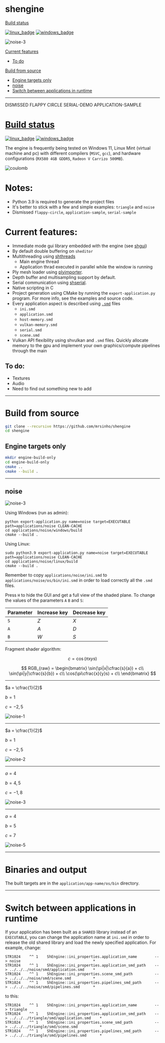# shengine

[Build status](#build-status)

[![linux_badge](.shci/linux-exit_code.svg)](.shci/linux-log.md)
[![windows_badge](.shci/windows-exit_code.svg)](.shci/windows-log.md)

![noise-3](saved/pictures/noise-3.png)


[Current features](#current-features)
* [To do](#to-do)

[Build from source](#build-from-source)
* [Engine targets only](#engine-targets-only)
* [noise](#noise)
* [Switch between applications in runtime](#switch-between-applications-in-runtime)
---

DISMISSED FLAPPY CIRCLE SERIAL-DEMO APPLICATION-SAMPLE

# [Build status](./shci)

[![linux_badge](.shci/linux-exit_code.svg)](.shci/linux-log.md)
[![windows_badge](.shci/windows-exit_code.svg)](.shci/windows-log.md)

The engine is frequently being tested on Windows 11, Linux Mint (virtual machine and pc) with different compilers (`MSVC`, `gcc`), and hardware configurations (`RX580 4GB GDDR5`, `Radeon V Carrizo 500MB`).

![coulomb](saved/pictures/flappy-circle.png)

# Notes:
 - Python 3.9 is required to generate the project files
 - It's better to stick with a few and simple examples: `triangle` and `noise` 
 - Dismissed `flappy-circle`, `application-sample`, `serial-sample`

# Current features:
 - Immediate mode gui library embedded with the engine (see [shgui](https://github.com/mrsinho/shgui))
 - By default double buffering on `sheditor`
 - Multithreading using [shthreads](https://github.com/mrsinho/shthreads)
    * Main engine thread
    * Application thrad executed in parallel while the window is running
 - Ply mesh loader using [plyimporter](https://github.com/MrSinho/plyimporter).
 - Depth buffer and multisampling support by default.
 - Serial communication using [shserial](https://github.com/MrSinho/shserial).
 - Native scripting in C
 - Project generation using CMake by running the `export-application.py` program. For more info, see the examples and source code.
- Every application aspect is described using [`.smd`](https://github.com/mrsinho/smd) files
   * `ini.smd`
   * `application.smd`
   * `host-memory.smd`
   * `vulkan-memory.smd`
   * `serial.smd`
   * `scene.smd`
- Vulkan API flexibility using shvulkan and `.smd` files. Quickly allocate memory to the gpu and implement your own graphics/compute pipelines through the main 
## To do:
 * Textures
 * Audio
 * Need to find out something new to add
---

# Build from source

```bash
git clone --recursive https://github.com/mrsinho/shengine
cd shengine
``` 

## Engine targets only

```bash
mkdir engine-build-only
cd engine-build-only
cmake ..
cmake --build .
```

---

## noise

![noise-3](saved/pictures/noise-3.png)

Using Windows (run as admin):
```batch
python export-application.py name=noise target=EXECUTABLE path=applications/noise CLEAN-CACHE
cd applications/noise/windows/build
cmake --build .
```

Using Linux:
```batch
sudo python3.9 export-application.py name=noise target=EXECUTABLE path=applications/noise CLEAN-CACHE
cd applications/noise/linux/build
cmake --build .
```

Remember to copy `applications/noise/ini.smd` to `applications/noise/os/bin/ini.smd` in order to load correctly all the `.smd` files. 

Press `H` to hide the GUI and get a full view of the shaded plane. To change the values of the parameters `A` `B` and `S`:

|Parameter    |Increase key    |Decrease key    |
|-------------|----------------|----------------|
| `S`         |       _Z_      |       _X_      |
| `A`         |       _A_      |       _D_      |
| `B`         |       _W_      |       _S_      |

Fragment shader algorithm:

$$c = \cos(\pi x y s)$$

$$
RGB_{raw} = \begin{bmatrix}
\sin(\pi|x|\cfrac{s}{a}) + c\\
\sin(\pi|y|\cfrac{s}{b}) + c\\
\cos(\pi\cfrac{x}{y}s) + c\\
\end{bmatrix}
$$

---

$a = \cfrac{1}{2}$

$b = 1$

$c = -2,5$

![noise-1](saved/pictures/noise-1.png)

---

$a = \cfrac{1}{2}$

$b = 1$

$c = -2,5$

![noise-2](saved/pictures/noise-2.png)

---

$a = 4$

$b = 4,5$

$c = -1,8$

![noise-3](saved/pictures/noise-3.png)

---

$a = 4$

$b = 5$

$c = 7$

![noise-5](saved/pictures/noise-5.png)

---

# Binaries and output

The built targets are in the `application/app-name/os/bin` directory.

---

# Switch between applications in runtime

If your application has been built as a `SHARED` library instead of an `EXECUTABLE`, you can change the application name at `ini.smd` in order to release the old shared library and load the newly specified application. For example, change:

```
STR1024    ^^ 1    ShEngine::ini_properties.application_name        --> noise                                 *
STR1024    ^^ 1    ShEngine::ini_properties.application_smd_path    --> ../../../noise/smd/application.smd    *
STR1024    ^^ 1    ShEngine::ini_properties.scene_smd_path          --> ../../../noise/smd/scene.smd          *
STR1024    ^^ 1    ShEngine::ini_properties.pipelines_smd_path      --> ../../../noise/smd/pipelines.smd      *
```

to this:

```
STR1024    ^^ 1    ShEngine::ini_properties.application_name        --> triangle                                 *
STR1024    ^^ 1    ShEngine::ini_properties.application_smd_path    --> ../../../triangle/smd/application.smd    *
STR1024    ^^ 1    ShEngine::ini_properties.scene_smd_path          --> ../../../triangle/smd/scene.smd          *
STR1024    ^^ 1    ShEngine::ini_properties.pipelines_smd_path      --> ../../../triangle/smd/pipelines.smd      *
```

